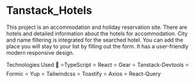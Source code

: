 # Tanstack_Hotels
This project is an accommodation and holiday reservation site.
There are hotels and detailed information about the hotels for accommodation.
City and name filtering is integrated for the searched hotel.
You can add the place you will stay to your list by filling out the form.
It has a user-friendly modern responsive design.

Technologies Used 🎨
⭐TypeScript
⭐ React
⭐ Gear
⭐ Tanstack-Devtools
⭐ Formic
⭐ Yup
⭐ Tailwindcss
⭐ Toastify
⭐ Axios
⭐ React-Query

